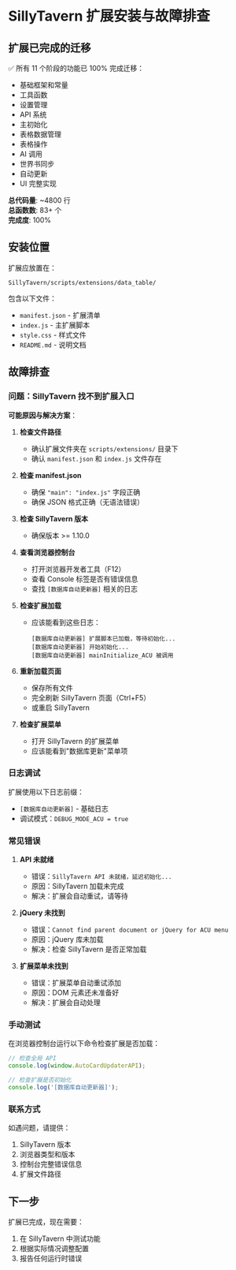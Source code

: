 # SillyTavern 扩展安装与故障排查

## 扩展已完成的迁移

✅ 所有 11 个阶段的功能已 100% 完成迁移：
- 基础框架和常量
- 工具函数
- 设置管理
- API 系统
- 主初始化
- 表格数据管理
- 表格操作
- AI 调用
- 世界书同步
- 自动更新
- UI 完整实现

**总代码量**: ~4800 行  
**总函数数**: 83+ 个  
**完成度**: 100%

## 安装位置

扩展应放置在：
```
SillyTavern/scripts/extensions/data_table/
```

包含以下文件：
- `manifest.json` - 扩展清单
- `index.js` - 主扩展脚本
- `style.css` - 样式文件
- `README.md` - 说明文档

## 故障排查

### 问题：SillyTavern 找不到扩展入口

**可能原因与解决方案**：

1. **检查文件路径**
   - 确认扩展文件夹在 `scripts/extensions/` 目录下
   - 确认 `manifest.json` 和 `index.js` 文件存在

2. **检查 manifest.json**
   - 确保 `"main": "index.js"` 字段正确
   - 确保 JSON 格式正确（无语法错误）

3. **检查 SillyTavern 版本**
   - 确保版本 >= 1.10.0

4. **查看浏览器控制台**
   - 打开浏览器开发者工具（F12）
   - 查看 Console 标签是否有错误信息
   - 查找 `[数据库自动更新器]` 相关的日志

5. **检查扩展加载**
   - 应该能看到这些日志：
     ```
     [数据库自动更新器] 扩展脚本已加载，等待初始化...
     [数据库自动更新器] 开始初始化...
     [数据库自动更新器] mainInitialize_ACU 被调用
     ```

6. **重新加载页面**
   - 保存所有文件
   - 完全刷新 SillyTavern 页面（Ctrl+F5）
   - 或重启 SillyTavern

7. **检查扩展菜单**
   - 打开 SillyTavern 的扩展菜单
   - 应该能看到"数据库更新"菜单项

### 日志调试

扩展使用以下日志前缀：
- `[数据库自动更新器]` - 基础日志
- 调试模式：`DEBUG_MODE_ACU = true`

### 常见错误

1. **API 未就绪**
   - 错误：`SillyTavern API 未就绪，延迟初始化...`
   - 原因：SillyTavern 加载未完成
   - 解决：扩展会自动重试，请等待

2. **jQuery 未找到**
   - 错误：`Cannot find parent document or jQuery for ACU menu`
   - 原因：jQuery 库未加载
   - 解决：检查 SillyTavern 是否正常加载

3. **扩展菜单未找到**
   - 错误：扩展菜单自动重试添加
   - 原因：DOM 元素还未准备好
   - 解决：扩展会自动处理

### 手动测试

在浏览器控制台运行以下命令检查扩展是否加载：

```javascript
// 检查全局 API
console.log(window.AutoCardUpdaterAPI);

// 检查扩展是否初始化
console.log('[数据库自动更新器]');
```

### 联系方式

如遇问题，请提供：
1. SillyTavern 版本
2. 浏览器类型和版本
3. 控制台完整错误信息
4. 扩展文件路径

## 下一步

扩展已完成，现在需要：
1. 在 SillyTavern 中测试功能
2. 根据实际情况调整配置
3. 报告任何运行时错误

